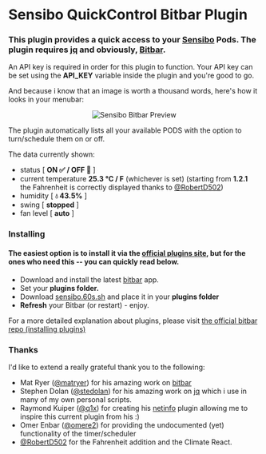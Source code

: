 # Sensibo QuickControl Bitbar Plugin

### This plugin provides a quick access to your [Sensibo](https://sensibo.com/) Pods. The plugin requires [jq](https://github.com/stedolan/jq) and obviously, [Bitbar](https://getbitbar.com/).

An API key is required in order for this plugin to function. Your API key can be set using the **API_KEY** variable inside the plugin and you're good to go.

And because i know that an image is worth a thousand words, here's how it looks in your menubar:

<p align="center">
<img src="https://i.imgur.com/PyEYqGK.png" alt="Sensibo Bitbar Preview" />
</p>

The plugin automatically lists all your available PODS with the option to turn/schedule them on or off.

The data currently shown:

 - status [ <strong>ON :white_check_mark: / OFF :red_circle:</strong> ]
 - current temperature <strong>25.3 &deg;C / F</strong> (whichever is set) (starting from **1.2.1** the Fahrenheit is correctly displayed thanks to [@RobertD502](https://github.com/RobertD502))
 - humidity [ <strong>💧 43.5%</strong> ]
 - swing [ <strong>stopped</strong> ]
 - fan level [ <strong>auto</strong> ]

### Installing
#### The easiest option is to install it via the [official plugins site](https://getbitbar.com/), but for the ones who need this -- you can quickly read below.

 * Download and install the latest [bitbar](https://getbitbar.com/) app.
 * Set your **plugins folder.**
 * Download [sensibo.60s.sh](https://raw.githubusercontent.com/niladam/sensibo-bitbar/master/sensibo.60s.sh) and place it in your **plugins folder**
 * **Refresh** your Bitbar (or restart) - enjoy.

For a more detailed explanation about plugins, please visit [the official bitbar repo (installing plugins)](https://github.com/matryer/bitbar#installing-plugins)
### Thanks
I'd like to extend a really grateful thank you to the following:

 - Mat Ryer ([@matryer](https://github.com/matryer)) for his amazing work on [bitbar](https://github.com/matryer/bitbar)
 - Stephen Dolan ([@stedolan](https://github.com/stedolan)) for his amazing work on [jq](https://github.com/stedolan/jq) which i use in many of my own personal scripts.
 - Raymond Kuiper ([@q1x](https://github.com/q1x)) for creating his [netinfo](https://github.com/matryer/bitbar-plugins/blob/master/Network/netinfo.60s.sh) plugin allowing me to inspire this current plugin from his :)
 - Omer Enbar ([@omere2](https://github.com/omere2)) for providing the undocumented (yet) functionality of the timer/scheduler
 - [@RobertD502](https://github.com/RobertD502) for the Fahrenheit addition and the Climate React.
